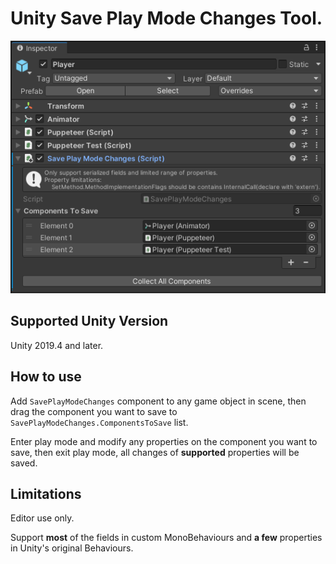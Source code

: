 # Unity Save Play Mode Changes Tool.

![Save Play Mode Changes](./Documents/imgs/img_sample_save_play_mode_changes.png)

## Supported Unity Version

Unity 2019.4 and later.

## How to use

Add `SavePlayModeChanges` component to any game object in scene, then drag the component you want to save to `SavePlayModeChanges.ComponentsToSave` list.

Enter play mode and modify any properties on the component you want to save, then exit play mode, all changes of **supported** properties will be saved.

## Limitations

Editor use only.

Support **most** of the fields in custom MonoBehaviours and **a few** properties in Unity's original Behaviours.
